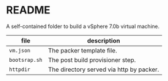 # README
A self-contained folder to build a vSphere 7.0b virtual machine.

| file | description |
--- | ---
`vm.json` | The packer template file.
`bootsrap.sh` | The post build provisioner step.
`httpdir` | The directory served via http by packer.

